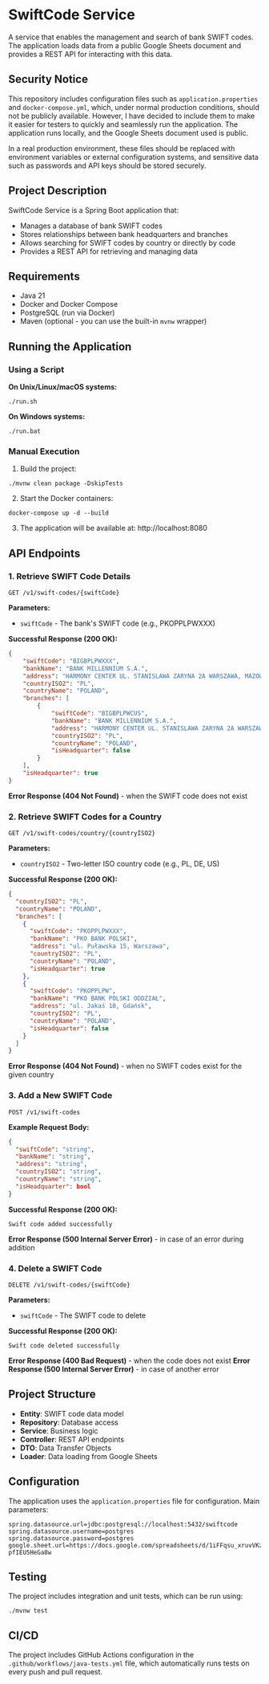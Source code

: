 # SwiftCode Service

A service that enables the management and search of bank SWIFT codes. The application loads data from a public Google Sheets document and provides a REST API for interacting with this data.

## Security Notice

This repository includes configuration files such as `application.properties` and `docker-compose.yml`, which, under normal production conditions, should not be publicly available. However, I have decided to include them to make it easier for testers to quickly and seamlessly run the application. The application runs locally, and the Google Sheets document used is public.

In a real production environment, these files should be replaced with environment variables or external configuration systems, and sensitive data such as passwords and API keys should be stored securely.


## Project Description

SwiftCode Service is a Spring Boot application that:
- Manages a database of bank SWIFT codes
- Stores relationships between bank headquarters and branches
- Allows searching for SWIFT codes by country or directly by code
- Provides a REST API for retrieving and managing data

## Requirements

- Java 21
- Docker and Docker Compose
- PostgreSQL (run via Docker)
- Maven (optional - you can use the built-in `mvnw` wrapper)

## Running the Application

### Using a Script

**On Unix/Linux/macOS systems:**
```
./run.sh
```

**On Windows systems:**
```
./run.bat
```

### Manual Execution

1. Build the project:
```
./mvnw clean package -DskipTests
```

2. Start the Docker containers:
```
docker-compose up -d --build
```

3. The application will be available at: http://localhost:8080

## API Endpoints

### 1. Retrieve SWIFT Code Details

```
GET /v1/swift-codes/{swiftCode}
```

**Parameters:**
- `swiftCode` - The bank's SWIFT code (e.g., PKOPPLPWXXX)

**Successful Response (200 OK):**
```json
{
    "swiftCode": "BIGBPLPWXXX",
    "bankName": "BANK MILLENNIUM S.A.",
    "address": "HARMONY CENTER UL. STANISLAWA ZARYNA 2A WARSZAWA, MAZOWIECKIE, 02-593",
    "countryISO2": "PL",
    "countryName": "POLAND",
    "branches": [
        {
            "swiftCode": "BIGBPLPWCUS",
            "bankName": "BANK MILLENNIUM S.A.",
            "address": "HARMONY CENTER UL. STANISLAWA ZARYNA 2A WARSZAWA, MAZOWIECKIE, 02-593",
            "countryISO2": "PL",
            "countryName": "POLAND",
            "isHeadquarter": false
        }
    ],
    "isHeadquarter": true
}
```

**Error Response (404 Not Found)** - when the SWIFT code does not exist

### 2. Retrieve SWIFT Codes for a Country

```
GET /v1/swift-codes/country/{countryISO2}
```

**Parameters:**
- `countryISO2` - Two-letter ISO country code (e.g., PL, DE, US)

**Successful Response (200 OK):**
```json
{
  "countryISO2": "PL",
  "countryName": "POLAND",
  "branches": [
    {
      "swiftCode": "PKOPPLPWXXX",
      "bankName": "PKO BANK POLSKI",
      "address": "ul. Puławska 15, Warszawa",
      "countryISO2": "PL",
      "countryName": "POLAND",
      "isHeadquarter": true
    },
    {
      "swiftCode": "PKOPPLPW",
      "bankName": "PKO BANK POLSKI ODDZIAŁ",
      "address": "ul. Jakaś 10, Gdańsk",
      "countryISO2": "PL",
      "countryName": "POLAND",
      "isHeadquarter": false
    }
  ]
}
```

**Error Response (404 Not Found)** - when no SWIFT codes exist for the given country

### 3. Add a New SWIFT Code

```
POST /v1/swift-codes
```

**Example Request Body:**
```json
{
  "swiftCode": "string",
  "bankName": "string",
  "address": "string",
  "countryISO2": "string",
  "countryName": "string",
  "isHeadquarter": bool
}
```

**Successful Response (200 OK):**
```
Swift code added successfully
```

**Error Response (500 Internal Server Error)** - in case of an error during addition

### 4. Delete a SWIFT Code

```
DELETE /v1/swift-codes/{swiftCode}
```

**Parameters:**
- `swiftCode` - The SWIFT code to delete

**Successful Response (200 OK):**
```
Swift code deleted successfully
```

**Error Response (400 Bad Request)** - when the code does not exist
**Error Response (500 Internal Server Error)** - in case of another error

## Project Structure

- **Entity**: SWIFT code data model
- **Repository**: Database access
- **Service**: Business logic
- **Controller**: REST API endpoints
- **DTO**: Data Transfer Objects
- **Loader**: Data loading from Google Sheets

## Configuration

The application uses the `application.properties` file for configuration. Main parameters:

```
spring.datasource.url=jdbc:postgresql://localhost:5432/swiftcode
spring.datasource.username=postgres
spring.datasource.password=postgres
google.sheet.url=https://docs.google.com/spreadsheets/d/1iFFqsu_xruvVKzXAadAAlDBpIuU51v-pfIEU5HeGa8w
```

## Testing

The project includes integration and unit tests, which can be run using:
```
./mvnw test
```

## CI/CD

The project includes GitHub Actions configuration in the `.github/workflows/java-tests.yml` file, which automatically runs tests on every push and pull request.

